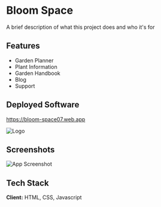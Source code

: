
# Bloom Space

A brief description of what this project does and who it's for


## Features

- Garden Planner
- Plant Information
- Garden Handbook
- Blog
- Support
## Deployed Software

https://bloom-space07.web.app


![Logo](https://bloom-space07.web.app/images/pwa/192.png)
## Screenshots

![App Screenshot](https://bloom-space07.web.app/images/pwa/512.png)


## Tech Stack

**Client:** HTML, CSS, Javascript